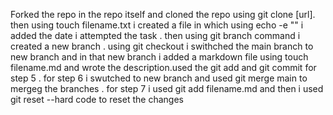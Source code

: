 Forked the repo in the repo itself and cloned the repo using git clone [url].
then using touch filename.txt i created a file in which using echo -e "" i added the date i attempted the task . then using git branch command i created a new branch . using git checkout i swithched the main branch to new branch and in that new branch i added a markdown file using touch filename.md and wrote the description.used the git add and git commit for step 5 . for step 6 i swutched to new branch and used git merge main to mergeg the branches . for step 7 i used git add filename.md 
and then i used git reset --hard code to reset the changes



